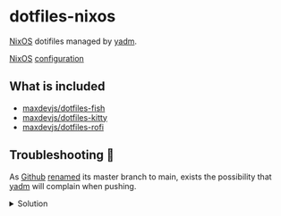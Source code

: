 # dotfiles-nixos

[NixOS](https://nixos.org/) dotifiles managed by [yadm](https://github.com/TheLocehiliosan/yadm).

 [NixOS](https://nixos.org/) [configuration](https://github.com/maxdevjs/dotfiles-nixos-config)

## What is included

- [maxdevjs/dotfiles-fish](https://github.com/maxdevjs/dotfiles-fish)
- [maxdevjs/dotfiles-kitty](https://github.com/maxdevjs/dotfiles-kitty)
- [maxdevjs/dotfiles-rofi](https://github.com/maxdevjs/dotfiles-rofi)

## Troubleshooting 🤪

As [Github](https://github.com/) [renamed](https://github.com/github/renaming) its master branch to main, exists the
possibility that [yadm](https://github.com/TheLocehiliosan/yadm) will complain
when pushing.

<details>
<summary>Solution</summary>

The solution will most likely to move the `master` branch to `main`:

```yaml
$ git branch -m master main
```

The previous command renames the branch called `main` to `main` thanks to the `-m` flag.

```yaml
$ man git-branch
```

Now it should work 🥳:

```yaml
$ push -u origin main
```

</details>
